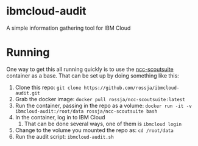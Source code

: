 # ibmcloud-audit

A simple information gathering tool for IBM Cloud

# Running

One way to get this all running quickly is to use the [ncc-scoutsuite](https://github.com/rossja/ncc-scoutsuite)
container as a base. That can be set up by doing something like this:

1. Clone this repo: `git clone https://github.com/rossja/ibmcloud-audit.git`
1. Grab the docker image: `docker pull rossja/ncc-scoutsuite:latest`
1. Run the container, passing in the repo as a volume: `docker run -it -v ibmcloud-audit:/root/data rossja/ncc-scoutsuite bash`
1. In the container, log in to IBM Cloud
    1. That can be done several ways, one of them is `ibmcloud login`
1. Change to the volume you mounted the repo as: `cd /root/data`
1. Run the audit script: `ibmcloud-audit.sh`
